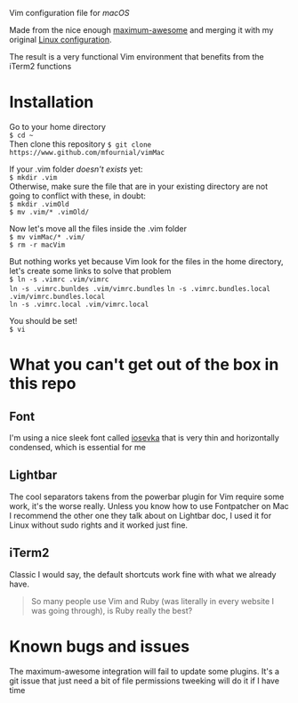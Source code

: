 Vim configuration file for *macOS*

Made from the nice enough [maximum-awesome](https://github.com/square/maximum-awesome) and merging it 
with my original [Linux configuration](https://github.com/mfournialvimLinux).

The result is a very functional Vim environment that benefits from the iTerm2 functions

# Installation
Go to your home directory  
`$ cd ~`  
Then clone this repository
`$ git clone https://www.github.com/mfournial/vimMac`  
  
If your .vim folder *doesn't exists* yet:  
`$ mkdir .vim`  
Otherwise, make sure the file that are in your existing directory are not going to conflict with these, in doubt:  
`$ mkdir .vimOld`  
`$ mv .vim/* .vimOld/`  

Now let's move all the files inside the .vim folder  
`$ mv vimMac/* .vim/`  
`$ rm -r macVim`  

But nothing works yet because Vim look for the files in the home directory, let's create some links to solve that problem  
`$ ln -s .vimrc .vim/vimrc`  
`ln -s .vimrc.bunldes .vim/vimrc.bundles`
`ln -s .vimrc.bundles.local .vim/vimrc.bundles.local`  
`ln -s .vimrc.local .vim/vimrc.local`  
  
You should be set!  
`$ vi`  

# What you can't get out of the box in this repo
## Font
I'm using a nice sleek font called [iosevka](https://github.com/be5invis/Iosevka) that is very thin and
horizontally condensed, which is essential for me
## Lightbar
The cool separators takens from the powerbar plugin for Vim require some work, it's the worse really.
Unless you know how to use Fontpatcher on Mac I recommend the other one they talk about on Lightbar doc,
I used it for Linux without sudo rights and it worked just fine.
## iTerm2
Classic I would say, the default shortcuts work fine with what we already have.

> So many people use Vim and Ruby (was literally in every website I was going through), is Ruby really the best?

# Known bugs and issues
The maximum-awesome integration will fail to update some plugins. It's a git issue that just need a bit of file permissions tweeking will do it if I have time 
